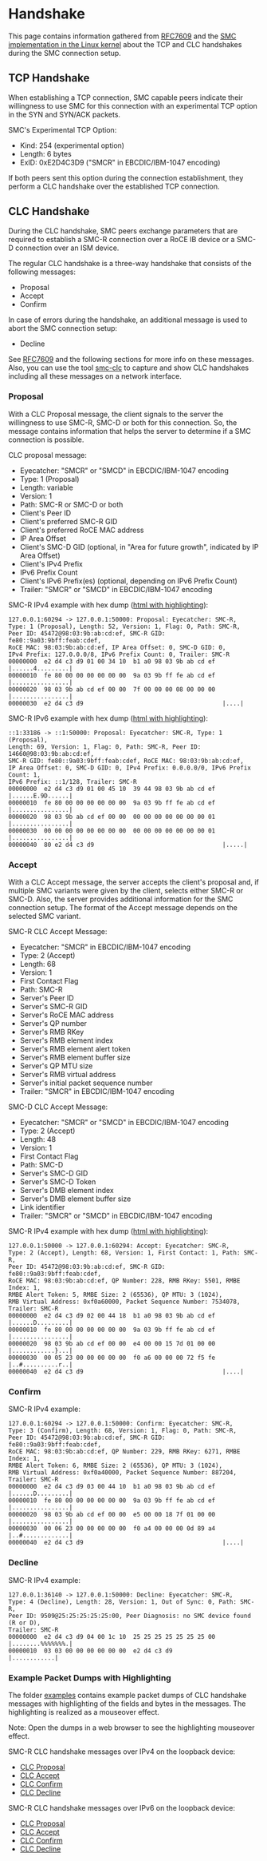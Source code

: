 # Handshake

This page contains information gathered from
[RFC7609](https://tools.ietf.org/html/rfc7609) and the [SMC implementation in
the Linux kernel](https://github.com/torvalds/linux/tree/master/net/smc) about
the TCP and CLC handshakes during the SMC connection setup.

## TCP Handshake

When establishing a TCP connection, SMC capable peers indicate their
willingness to use SMC for this connection with an experimental TCP option in
the SYN and SYN/ACK packets.

SMC's Experimental TCP Option:
* Kind: 254 (experimental option)
* Length: 6 bytes
* ExID: 0xE2D4C3D9 ("SMCR" in EBCDIC/IBM-1047 encoding)

If both peers sent this option during the connection establishment, they
perform a CLC handshake over the established TCP connection.

## CLC Handshake

During the CLC handshake, SMC peers exchange parameters that are required to
establish a SMC-R connection over a RoCE IB device or a SMC-D connection over
an ISM device.

The regular CLC handshake is a three-way handshake that consists of the
following messages:
* Proposal
* Accept
* Confirm

In case of errors during the handshake, an additional message is used to abort
the SMC connection setup:
* Decline

See [RFC7609](https://tools.ietf.org/html/rfc7609) and the following sections
for more info on these messages. Also, you can use the tool
[smc-clc](https://github.com/hwipl/smc-clc) to capture and show CLC handshakes
including all these messages on a network interface.

### Proposal

With a CLC Proposal message, the client signals to the server the willingness
to use SMC-R, SMC-D or both for this connection. So, the message contains
information that helps the server to determine if a SMC connection is possible.

CLC proposal message:
* Eyecatcher: "SMCR" or "SMCD" in EBCDIC/IBM-1047 encoding
* Type: 1 (Proposal)
* Length: variable
* Version: 1
* Path: SMC-R or SMC-D or both
* Client's Peer ID
* Client's preferred SMC-R GID
* Client's preferred RoCE MAC address
* IP Area Offset
* Client's SMC-D GID (optional, in "Area for future growth", indicated by IP
  Area Offset)
* Client's IPv4 Prefix
* IPv6 Prefix Count
* Client's IPv6 Prefix(es) (optional, depending on IPv6 Prefix Count)
* Trailer: "SMCR" or "SMCD" in EBCDIC/IBM-1047 encoding

SMC-R IPv4 example with hex dump
([html with highlighting](examples/lo-proposal-smcr-ipv4.html)):

```
127.0.0.1:60294 -> 127.0.0.1:50000: Proposal: Eyecatcher: SMC-R,
Type: 1 (Proposal), Length: 52, Version: 1, Flag: 0, Path: SMC-R,
Peer ID: 45472@98:03:9b:ab:cd:ef, SMC-R GID: fe80::9a03:9bff:feab:cdef,
RoCE MAC: 98:03:9b:ab:cd:ef, IP Area Offset: 0, SMC-D GID: 0,
IPv4 Prefix: 127.0.0.0/8, IPv6 Prefix Count: 0, Trailer: SMC-R
00000000  e2 d4 c3 d9 01 00 34 10  b1 a0 98 03 9b ab cd ef  |......4.........|
00000010  fe 80 00 00 00 00 00 00  9a 03 9b ff fe ab cd ef  |................|
00000020  98 03 9b ab cd ef 00 00  7f 00 00 00 08 00 00 00  |................|
00000030  e2 d4 c3 d9                                       |....|
```

SMC-R IPv6 example with hex dump
([html with highlighting](examples/lo-proposal-smcr-ipv6.html)):

```
::1:33186 -> ::1:50000: Proposal: Eyecatcher: SMC-R, Type: 1 (Proposal),
Length: 69, Version: 1, Flag: 0, Path: SMC-R, Peer ID: 14660@98:03:9b:ab:cd:ef,
SMC-R GID: fe80::9a03:9bff:feab:cdef, RoCE MAC: 98:03:9b:ab:cd:ef,
IP Area Offset: 0, SMC-D GID: 0, IPv4 Prefix: 0.0.0.0/0, IPv6 Prefix Count: 1,
IPv6 Prefix: ::1/128, Trailer: SMC-R
00000000  e2 d4 c3 d9 01 00 45 10  39 44 98 03 9b ab cd ef  |......E.9D......|
00000010  fe 80 00 00 00 00 00 00  9a 03 9b ff fe ab cd ef  |................|
00000020  98 03 9b ab cd ef 00 00  00 00 00 00 00 00 00 01  |................|
00000030  00 00 00 00 00 00 00 00  00 00 00 00 00 00 00 01  |................|
00000040  80 e2 d4 c3 d9                                    |.....|
```

### Accept

With a CLC Accept message, the server accepts the client's proposal and, if
multiple SMC variants were given by the client, selects either SMC-R or SMC-D.
Also, the server provides additional information for the SMC connection setup.
The format of the Accept message depends on the selected SMC variant.

SMC-R CLC Accept Message:
* Eyecatcher: "SMCR" in EBCDIC/IBM-1047 encoding
* Type: 2 (Accept)
* Length: 68
* Version: 1
* First Contact Flag
* Path: SMC-R
* Server's Peer ID
* Server's SMC-R GID
* Server's RoCE MAC address
* Server's QP number
* Server's RMB RKey
* Server's RMB element index
* Server's RMB element alert token
* Server's RMB element buffer size
* Server's QP MTU size
* Server's RMB virtual address
* Server's initial packet sequence number
* Trailer: "SMCR" in EBCDIC/IBM-1047 encoding

SMC-D CLC Accept Message:
* Eyecatcher: "SMCR" or "SMCD" in EBCDIC/IBM-1047 encoding
* Type: 2 (Accept)
* Length: 48
* Version: 1
* First Contact Flag
* Path: SMC-D
* Server's SMC-D GID
* Server's SMC-D Token
* Server's DMB element index
* Server's DMB element buffer size
* Link identifier
* Trailer: "SMCR" or "SMCD" in EBCDIC/IBM-1047 encoding


SMC-R IPv4 example with hex dump
([html with highlighting](examples/lo-accept-smcr-ipv4.html)):

```
127.0.0.1:50000 -> 127.0.0.1:60294: Accept: Eyecatcher: SMC-R,
Type: 2 (Accept), Length: 68, Version: 1, First Contact: 1, Path: SMC-R,
Peer ID: 45472@98:03:9b:ab:cd:ef, SMC-R GID: fe80::9a03:9bff:feab:cdef,
RoCE MAC: 98:03:9b:ab:cd:ef, QP Number: 228, RMB RKey: 5501, RMBE Index: 1,
RMBE Alert Token: 5, RMBE Size: 2 (65536), QP MTU: 3 (1024),
RMB Virtual Address: 0xf0a60000, Packet Sequence Number: 7534078,
Trailer: SMC-R
00000000  e2 d4 c3 d9 02 00 44 18  b1 a0 98 03 9b ab cd ef  |......D.........|
00000010  fe 80 00 00 00 00 00 00  9a 03 9b ff fe ab cd ef  |................|
00000020  98 03 9b ab cd ef 00 00  e4 00 00 15 7d 01 00 00  |............}...|
00000030  00 05 23 00 00 00 00 00  f0 a6 00 00 00 72 f5 fe  |..#..........r..|
00000040  e2 d4 c3 d9                                       |....|
```

### Confirm

SMC-R IPv4 example:

```
127.0.0.1:60294 -> 127.0.0.1:50000: Confirm: Eyecatcher: SMC-R,
Type: 3 (Confirm), Length: 68, Version: 1, Flag: 0, Path: SMC-R,
Peer ID: 45472@98:03:9b:ab:cd:ef, SMC-R GID: fe80::9a03:9bff:feab:cdef,
RoCE MAC: 98:03:9b:ab:cd:ef, QP Number: 229, RMB RKey: 6271, RMBE Index: 1,
RMBE Alert Token: 6, RMBE Size: 2 (65536), QP MTU: 3 (1024),
RMB Virtual Address: 0xf0a40000, Packet Sequence Number: 887204,
Trailer: SMC-R
00000000  e2 d4 c3 d9 03 00 44 10  b1 a0 98 03 9b ab cd ef  |......D.........|
00000010  fe 80 00 00 00 00 00 00  9a 03 9b ff fe ab cd ef  |................|
00000020  98 03 9b ab cd ef 00 00  e5 00 00 18 7f 01 00 00  |................|
00000030  00 06 23 00 00 00 00 00  f0 a4 00 00 00 0d 89 a4  |..#.............|
00000040  e2 d4 c3 d9                                       |....|
```

### Decline

SMC-R IPv4 example:

```
127.0.0.1:36140 -> 127.0.0.1:50000: Decline: Eyecatcher: SMC-R,
Type: 4 (Decline), Length: 28, Version: 1, Out of Sync: 0, Path: SMC-R,
Peer ID: 9509@25:25:25:25:25:00, Peer Diagnosis: no SMC device found (R or D),
Trailer: SMC-R
00000000  e2 d4 c3 d9 04 00 1c 10  25 25 25 25 25 25 25 00  |........%%%%%%%.|
00000010  03 03 00 00 00 00 00 00  e2 d4 c3 d9              |............|
```

### Example Packet Dumps with Highlighting

The folder [examples](examples/) contains example packet dumps of CLC handshake
messages with highlighting of the fields and bytes in the messages.  The
highlighting is realized as a mouseover effect.

Note: Open the dumps in a web browser to see the highlighting mouseover effect.

SMC-R CLC handshake messages over IPv4 on the loopback device:
* [CLC Proposal](examples/lo-proposal-smcr-ipv4.html)
* [CLC Accept](examples/lo-accept-smcr-ipv4.html)
* [CLC Confirm](examples/lo-confirm-smcr-ipv4.html)
* [CLC Decline](examples/lo-decline-smcr-ipv4.html)

SMC-R CLC handshake messages over IPv6 on the loopback device:
* [CLC Proposal](examples/lo-proposal-smcr-ipv6.html)
* [CLC Accept](examples/lo-accept-smcr-ipv6.html)
* [CLC Confirm](examples/lo-confirm-smcr-ipv6.html)
* [CLC Decline](examples/lo-decline-smcr-ipv6.html)
